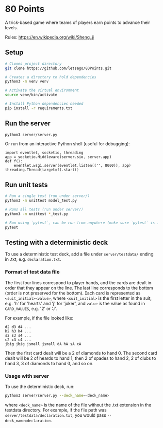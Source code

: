 # 80 Points

A trick-based game where teams of players earn points to advance their levels.

Rules: https://en.wikipedia.org/wiki/Sheng_ji

## Setup 

```bash
# Clones project directory
git clone https://github.com/letsago/80Points.git

# Creates a directory to hold dependencies
python3 -m venv venv

# Activate the virtual environment
source venv/bin/activate

# Install Python dependencies needed
pip install -r requirements.txt
```

## Run the server

```bash
python3 server/server.py
```

Or run from an interactive Python shell (useful for debugging):

```import server
import eventlet, socketio, threading
app = socketio.Middleware(server.sio, server.app)
def f():
	eventlet.wsgi.server(eventlet.listen(('', 8000)), app)
threading.Thread(target=f).start()
```

## Run unit tests

```bash
# Run a single test (run under server/)
python3 -m unittest model_test.py

# Runs all tests (run under server/)
python3 -m unittest *_test.py

# Run using `pytest`, can be run from anywhere (make sure `pytest` is installed)
pytest
```

## Testing with a deterministic deck

To use a deterministic test deck, add a file under `server/testdata/` ending
in .txt, e.g. `declaration.txt`.

### Format of test data file

The first four lines correspond to player hands, and the cards are dealt
in order that they appear on the line. The last line corresponds to the
bottom (order is not preserved for the bottom). Each card is represented as
`<suit_initial><value>`, where `<suit_initial>` is the first letter in the
suit, e.g. 'h' for 'hearts' and 'j' for 'joker', and `value` is the value
as found in `CARD_VALUES`, e.g. '2' or 'J'.

For example, if the file looked like:

```
d2 d3 d4 ...
h2 h3 h4 ...
s2 s3 s4 ...
c2 c3 c4 ...
jbig jbig jsmall jsmall dA hA sA cA
```

Then the first card dealt will be a 2 of diamonds to hand 0. The second card
dealt will be 2 of heards to hand 1, then 2 of spades to hand 2, 2 of clubs
to hand 3, 3 of diamonds to hand 0, and so on.

### Usage with server

To use the deterministic deck, run:

```bash
python3 server/server.py --deck_name=<deck_name>
```

where `<deck_name>` is the name of the file without the .txt extension in the
testdata directory. For example, if the file path was 
`server/testdata/declaration.txt`, you would pass `--deck_name=declaration`.
